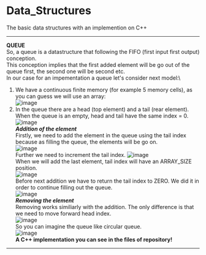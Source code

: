 # Data_Structures
The basic data structures with an implemention on C++
____
**QUEUE**\
So, a queue is a datastructure that following the FIFO (first input first output) conception\.\
This conception implies that the first added element will be go out of the queue first, the second one will be second etc\.\
In our case for an impementation a queue let's consider next model\:\
1. We have a continuous finite memory (for example 5 memory cells), as you can guess we will use an array\:\
![image](https://user-images.githubusercontent.com/79082114/158005498-f5ca76ef-77cb-4faa-899d-46777e413dc4.png)
2. In the queue there are a head (top element) and a tail (rear element). When the queue is an empty, head and tail have the same index = 0\.
![image](https://user-images.githubusercontent.com/79082114/158004054-c04847c9-046a-46ca-813d-549b0ccb934d.png)\
***Addition of the element***\
Firstly, we need to add the element in the queue using the tail index because as filling the queue, the elements will be go on.\
![image](https://user-images.githubusercontent.com/79082114/158004271-3ef836c8-0af2-416c-ad8a-7904e06c5253.png)\
Further we need to increment the tail index.
![image](https://user-images.githubusercontent.com/79082114/158004323-8f2ba3d5-6d43-4b5a-a452-0f699882d0c3.png)\
When we will add the last element, tail index will have an ARRAY_SIZE position\.\
![image](https://user-images.githubusercontent.com/79082114/158004812-5adb72f4-1b2b-4af6-a9b9-65b9bbcc16e2.png)\
Before next addition we have to return the tail index to ZERO. We did it in order to continue filling out the queue\.\
![image](https://user-images.githubusercontent.com/79082114/158004901-432922de-fdde-48c7-b4f6-923e829d5d34.png)\
***Removing the element***\
Removing works similiarly with the addition. The only difference is that we need to move forward head index\.\
![image](https://user-images.githubusercontent.com/79082114/158005409-42667a0c-9bae-46ee-94de-64eed7f02d5b.png)\
So you can imagine the queue like circular queue\.\
![image](https://user-images.githubusercontent.com/79082114/158005343-e75c9dda-f8d8-4c90-810d-a284e14f9cd0.png)\
**A C++ implementation you can see in the files of repository!**
____







